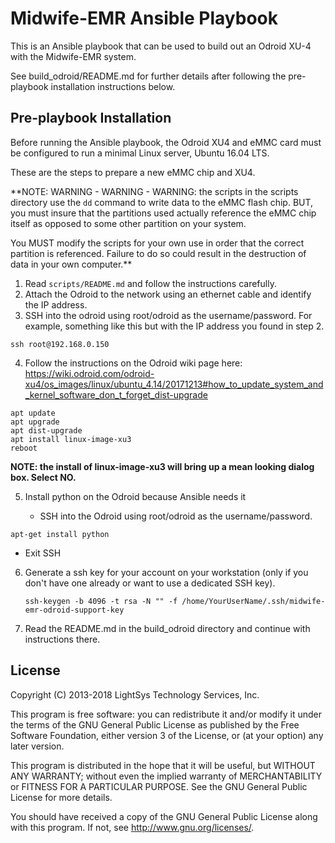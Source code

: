 # Midwife-EMR Ansible Playbook

This is an Ansible playbook that can be used to build out an Odroid XU-4 with
the Midwife-EMR system.

See build_odroid/README.md for further details after following the
pre-playbook installation instructions below.

## Pre-playbook Installation

Before running the Ansible playbook, the Odroid XU4 and eMMC card must be
configured to run a minimal Linux server, Ubuntu 16.04 LTS.

These are the steps to prepare a new eMMC chip and XU4.

**NOTE: WARNING - WARNING - WARNING: the scripts in the scripts directory use
the `dd` command to write data to the eMMC flash chip. BUT, you must insure
that the partitions used actually reference the eMMC chip itself as opposed to
some other partition on your system.

You MUST modify the scripts for your own use in order that the correct
partition is referenced. Failure to do so could result in the destruction of
data in your own computer.**


1. Read `scripts/README.md` and follow the instructions carefully.
2. Attach the Odroid to the network using an ethernet cable and identify the
   IP address.
3. SSH into the odroid using root/odroid as the username/password. For
   example, something like this but with the IP address you found in step 2.

```
ssh root@192.168.0.150
```

4. Follow the instructions on the Odroid wiki page here:
   https://wiki.odroid.com/odroid-xu4/os_images/linux/ubuntu_4.14/20171213#how_to_update_system_and_kernel_software_don_t_forget_dist-upgrade

```
apt update
apt upgrade
apt dist-upgrade
apt install linux-image-xu3
reboot
```
   **NOTE: the install of linux-image-xu3 will bring up a mean looking dialog box. Select NO.**

5. Install python on the Odroid because Ansible needs it

   - SSH into the Odroid using root/odroid as the username/password.

```
apt-get install python
```

  - Exit SSH

6. Generate a ssh key for your account on your workstation (only if you don't
   have one already or want to use a dedicated SSH key).

    ```
    ssh-keygen -b 4096 -t rsa -N "" -f /home/YourUserName/.ssh/midwife-emr-odroid-support-key
    ```

7. Read the README.md in the build_odroid directory and continue with
   instructions there.

## License

Copyright (C) 2013-2018 LightSys Technology Services, Inc.

This program is free software: you can redistribute it and/or modify
it under the terms of the GNU General Public License as published by
the Free Software Foundation, either version 3 of the License, or
(at your option) any later version.

This program is distributed in the hope that it will be useful,
but WITHOUT ANY WARRANTY; without even the implied warranty of
MERCHANTABILITY or FITNESS FOR A PARTICULAR PURPOSE.  See the
GNU General Public License for more details.

You should have received a copy of the GNU General Public License
along with this program.  If not, see <http://www.gnu.org/licenses/>.

